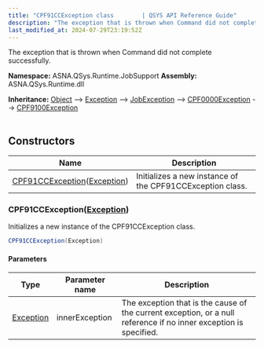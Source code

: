 ```yaml
---
title: "CPF91CCException class        | QSYS API Reference Guide"
description: "The exception that is thrown when Command did not complete successfully. "
last_modified_at: 2024-07-29T23:19:52Z
---
```


The exception that is thrown when Command did not complete successfully.

**Namespace:** ASNA.QSys.Runtime.JobSupport
**Assembly:** ASNA.QSys.Runtime.dll

**Inheritance:** [Object](https://docs.microsoft.com/en-us/dotnet/api/system.object) --> [Exception](https://docs.microsoft.com/en-us/dotnet/api/system.exception) --> [JobException](/reference/runtime/qsys-runtime-job-support/job-exception.html) --> [CPF0000Exception](/reference/runtime/qsys-runtime-job-support/cpf-exceptions/cpf0000-exception.html) --> [CPF9100Exception](/reference/runtime/qsys-runtime-job-support/cpf-exceptions/cpf9100-exception.html)
<br>
<br>

## Constructors

| Name | Description |
| --- | --- |
| [CPF91CCException](#cpf91ccexceptionexception)([Exception](https://docs.microsoft.com/en-us/dotnet/api/system.exception)) | Initializes a new instance of the CPF91CCException class.

### CPF91CCException([Exception](https://docs.microsoft.com/en-us/dotnet/api/system.exception))

Initializes a new instance of the CPF91CCException class.

```cs
CPF91CCException(Exception)
```

#### Parameters

| Type | Parameter name | Description
| --- | --- | ---
| [Exception](https://docs.microsoft.com/en-us/dotnet/api/system.exception) | innerException | The exception that is the cause of the current exception, or a null reference if no inner exception is specified.
